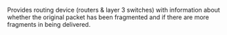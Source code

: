 Provides routing device (routers & layer 3 switches) with information about whether the original packet has been fragmented and if there are more fragments in being delivered.